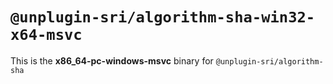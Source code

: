 # `@unplugin-sri/algorithm-sha-win32-x64-msvc`

This is the **x86_64-pc-windows-msvc** binary for `@unplugin-sri/algorithm-sha`
